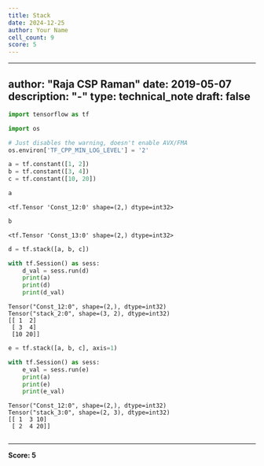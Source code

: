 ```yaml
---
title: Stack
date: 2024-12-25
author: Your Name
cell_count: 9
score: 5
---
```


---
author: "Raja CSP Raman"
date: 2019-05-07
description: "-"
type: technical_note
draft: false
---

```python
import tensorflow as tf

import os

# Just disables the warning, doesn't enable AVX/FMA
os.environ['TF_CPP_MIN_LOG_LEVEL'] = '2'
```


```python
a = tf.constant([1, 2])
b = tf.constant([3, 4])
c = tf.constant([10, 20])
```


```python
a
```




    <tf.Tensor 'Const_12:0' shape=(2,) dtype=int32>




```python
b
```




    <tf.Tensor 'Const_13:0' shape=(2,) dtype=int32>




```python
d = tf.stack([a, b, c])
```


```python
with tf.Session() as sess:
    d_val = sess.run(d)
    print(a)
    print(d)
    print(d_val)
```

    Tensor("Const_12:0", shape=(2,), dtype=int32)
    Tensor("stack_2:0", shape=(3, 2), dtype=int32)
    [[ 1  2]
     [ 3  4]
     [10 20]]



```python
e = tf.stack([a, b, c], axis=1)

with tf.Session() as sess:
    e_val = sess.run(e)
    print(a)
    print(e)
    print(e_val)
```

    Tensor("Const_12:0", shape=(2,), dtype=int32)
    Tensor("stack_3:0", shape=(2, 3), dtype=int32)
    [[ 1  3 10]
     [ 2  4 20]]



```python

```


---
**Score: 5**